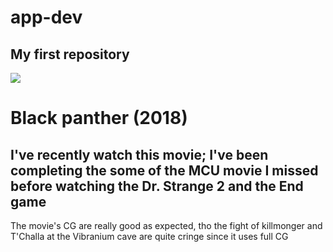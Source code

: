# app-dev
My first repository
---
![](https://m.media-amazon.com/images/M/MV5BMTg1MTY2MjYzNV5BMl5BanBnXkFtZTgwMTc4NTMwNDI@._V1_.jpg)
# Black panther (2018)
## I've recently watch this movie; I've been completing the some of the MCU movie I missed before watching the Dr. Strange 2 and the End game
The movie's CG are really good as expected, tho the fight of killmonger and T'Challa at the Vibranium cave are quite cringe since it uses full CG

